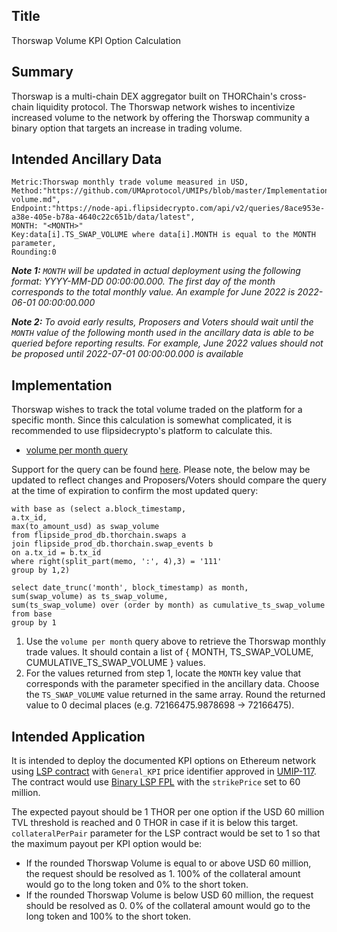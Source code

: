## Title

Thorswap Volume KPI Option Calculation

## Summary

Thorswap is a multi-chain DEX aggregator built on THORChain's cross-chain liquidity protocol. The Thorswap network wishes to incentivize increased volume to the network by offering the Thorswap community a binary option that targets an increase in trading volume.

## Intended Ancillary Data

```
Metric:Thorswap monthly trade volume measured in USD,
Method:"https://github.com/UMAprotocol/UMIPs/blob/master/Implementations/thorswap-volume.md",
Endpoint:"https://node-api.flipsidecrypto.com/api/v2/queries/8ace953e-a38e-405e-b78a-4640c22c651b/data/latest",
MONTH: "<MONTH>"
Key:data[i].TS_SWAP_VOLUME where data[i].MONTH is equal to the MONTH parameter,
Rounding:0
```
***Note 1:** `MONTH` will be updated in actual deployment using the following format: YYYY-MM-DD 00:00:00.000. The first day of the month corresponds to the total monthly value. An example for June 2022 is 2022-06-01 00:00:00.000*

***Note 2:** To avoid early results, Proposers and Voters should wait until the `MONTH` value of the following month used in the ancillary data is able to be queried before reporting results. For example, June 2022 values should not be proposed until 2022-07-01 00:00:00.000 is available*

## Implementation

Thorswap wishes to track the total volume traded on the platform for a specific month. Since this calculation is somewhat complicated, it is recommended to use flipsidecrypto's platform to calculate this.

* [volume per month query](https://node-api.flipsidecrypto.com/api/v2/queries/8ace953e-a38e-405e-b78a-4640c22c651b/data/latest)

Support for the query can be found [here](https://app.flipsidecrypto.com/velocity/queries/8ace953e-a38e-405e-b78a-4640c22c651b). Please note, the below may be updated to reflect changes and Proposers/Voters should compare the query at the time of expiration to confirm the most updated query:

```
with base as (select a.block_timestamp,
a.tx_id,
max(to_amount_usd) as swap_volume
from flipside_prod_db.thorchain.swaps a 
join flipside_prod_db.thorchain.swap_events b 
on a.tx_id = b.tx_id
where right(split_part(memo, ':', 4),3) = '111'
group by 1,2)

select date_trunc('month', block_timestamp) as month,
sum(swap_volume) as ts_swap_volume,
sum(ts_swap_volume) over (order by month) as cumulative_ts_swap_volume
from base 
group by 1
```

1. Use the `volume per month` query above to retrieve the Thorswap monthly trade values. It should contain a list of { MONTH, TS_SWAP_VOLUME, CUMULATIVE_TS_SWAP_VOLUME } values.
2. For the values returned from step 1, locate the `MONTH` key value that corresponds with the parameter specified in the ancillary data.  Choose the `TS_SWAP_VOLUME` value returned in the same array. Round the returned value to 0 decimal places (e.g. 72166475.9878698 -> 72166475).

## Intended Application

It is intended to deploy the documented KPI options on Ethereum network using [LSP contract](https://github.com/UMAprotocol/protocol/blob/master/packages/core/contracts/financial-templates/long-short-pair/LongShortPair.sol) with `General_KPI` price identifier approved in [UMIP-117](https://github.com/UMAprotocol/UMIPs/blob/master/UMIPs/umip-117.md). The contract would use [Binary LSP FPL](https://github.com/UMAprotocol/protocol/blob/master/packages/core/contracts/financial-templates/common/financial-product-libraries/long-short-pair-libraries/BinaryOptionLongShortPairFinancialProductLibrary.sol) with the `strikePrice` set to 60 million.

The expected payout should be 1 THOR per one option if the USD 60 million TVL threshold is reached and 0 THOR in case if it is below this target. `collateralPerPair` parameter for the LSP contract would be set to 1 so that the maximum payout per KPI option would be:

* If the rounded Thorswap Volume is equal to or above USD 60 million, the request should be resolved as 1. 100% of the collateral amount would go to the long token and 0% to the short token.
* If the rounded Thorswap Volume is below USD 60 million, the request should be resolved as 0. 0% of the collateral amount would go to the long token and 100% to the short token.